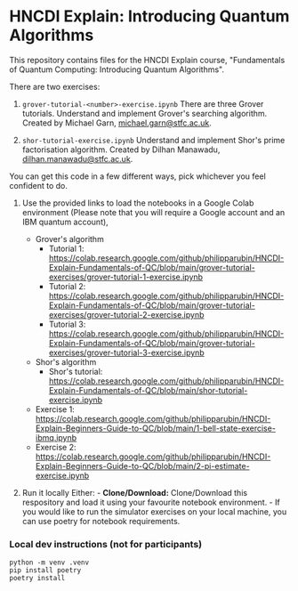 # HNCDI Explain: Introducing Quantum Algorithms

This repository contains files for the HNCDI Explain course, "Fundamentals of Quantum Computing: Introducing Quantum Algorithms".

There are two exercises:

1. ```grover-tutorial-<number>-exercise.ipynb``` There are three Grover tutorials. Understand and implement Grover's searching algorithm. Created by Michael Garn, [michael.garn@stfc.ac.uk]((mailto:michael.garn@stfc.ac.uk)).

2. ```shor-tutorial-exercise.ipynb``` Understand and implement Shor's prime factorisation algorithm. Created by Dilhan Manawadu, [dilhan.manawadu@stfc.ac.uk](mailto:dilhan.manawadu@stfc.ac.uk).

You can get this code in a few different ways, pick whichever you feel confident to do.

1. Use the provided links to load the notebooks in a Google Colab environment (Please note that you will require a Google account and an IBM quantum account),
    - Grover's algorithm
        * Tutorial 1: https://colab.research.google.com/github/philipparubin/HNCDI-Explain-Fundamentals-of-QC/blob/main/grover-tutorial-exercises/grover-tutorial-1-exercise.ipynb
        * Tutorial 2: https://colab.research.google.com/github/philipparubin/HNCDI-Explain-Fundamentals-of-QC/blob/main/grover-tutorial-exercises/grover-tutorial-2-exercise.ipynb
        * Tutorial 3: https://colab.research.google.com/github/philipparubin/HNCDI-Explain-Fundamentals-of-QC/blob/main/grover-tutorial-exercises/grover-tutorial-3-exercise.ipynb
    - Shor's algorithm
        * Shor's tutorial: https://colab.research.google.com/github/philipparubin/HNCDI-Explain-Fundamentals-of-QC/blob/main/shor-tutorial-exercise.ipynb
    - Exercise 1: https://colab.research.google.com/github/philipparubin/HNCDI-Explain-Beginners-Guide-to-QC/blob/main/1-bell-state-exercise-ibmq.ipynb
    - Exercise 2: https://colab.research.google.com/github/philipparubin/HNCDI-Explain-Beginners-Guide-to-QC/blob/main/2-pi-estimate-exercise.ipynb

2. Run it locally
    Either:
        - **Clone/Download:** Clone/Download this respository and load it using your favourite notebook environment. 
        - If you would like to run the simulator exercises on your local machine, you can use poetry for notebook requirements. 

### Local dev instructions (not for participants)

```
python -m venv .venv
pip install poetry
poetry install
```
